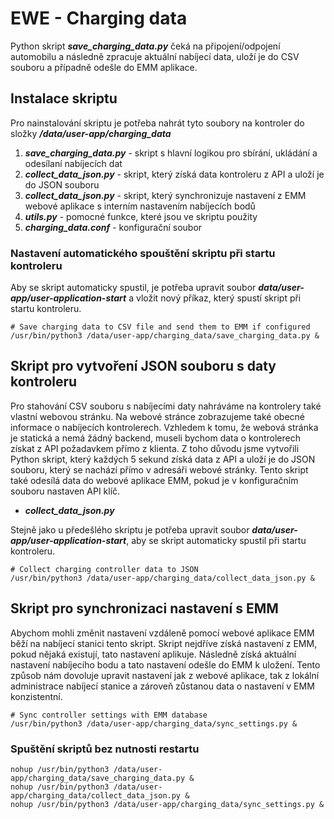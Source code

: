 # EWE - Charging data

Python skript **_save_charging_data.py_** čeká na připojení/odpojení automobilu a následně zpracuje aktuální nabíjecí data, uloží je do CSV souboru a případně odešle do EMM aplikace.

## Instalace skriptu

Pro nainstalování skriptu je potřeba nahrát tyto soubory na kontroler do složky **_/data/user-app/charging_data_**
1. **_save_charging_data.py_** - skript s hlavní logikou pro sbírání, ukládání a odesílaní nabíjecích dat
2. **_collect_data_json.py_** - skript, který získá data kontroleru z API a uloží je do JSON souboru
3. **_collect_data_json.py_** - skript, který synchronizuje nastavení z EMM webové aplikace s interním nastavením nabíjecích bodů
4. **_utils.py_** - pomocné funkce, které jsou ve skriptu použity
5. **_charging_data.conf_** - konfigurační soubor

### Nastavení automatického spouštění skriptu při startu kontroleru

Aby se skript automaticky spustil, je potřeba upravit soubor **_data/user-app/user-application-start_** a vložit nový příkaz, který spustí skript při startu kontroleru.

```
# Save charging data to CSV file and send them to EMM if configured
/usr/bin/python3 /data/user-app/charging_data/save_charging_data.py &
```

## Skript pro vytvoření JSON souboru s daty kontroleru

Pro stahování CSV souboru s nabíjecími daty nahráváme na kontrolery také vlastní webovou stránku.
Na webové stránce zobrazujeme také obecné informace o nabíjecích kontrolerech. Vzhledem k tomu, že webová stránka je statická a nemá žádný backend, museli bychom data o kontrolerech získat z API požadavkem přímo z klienta. Z toho důvodu jsme vytvořili Python skript, který každých 5 sekund získá data z API a uloží je do JSON souboru, který se nachází přímo v adresáři webové stránky. Tento skript také odesílá data do webové aplikace EMM, pokud je v konfiguračním souboru nastaven API klíč.

- **_collect_data_json.py_**

Stejně jako u předešlého skriptu je potřeba upravit soubor **_data/user-app/user-application-start_**, aby se skript automaticky spustil při startu kontroleru.

```
# Collect charging controller data to JSON
/usr/bin/python3 /data/user-app/charging_data/collect_data_json.py &
```

## Skript pro synchronizaci nastavení s EMM

Abychom mohli změnit nastavení vzdáleně pomocí webové aplikace EMM běží na nabíjecí stanici tento skript. Skript nejdříve získá nastavení z EMM, pokud nějaká existují, tato nastavení aplikuje.
Následně získá aktuální nastavení nabíjecího bodu a tato nastavení odešle do EMM k uložení. Tento způsob nám dovoluje upravit nastavení jak z webové aplikace, tak z lokální administrace nabíjecí stanice a zároveň zůstanou data o nastavení v EMM konzistentní.

```
# Sync controller settings with EMM database
/usr/bin/python3 /data/user-app/charging_data/sync_settings.py &
```

### Spuštění skriptů bez nutnosti restartu

```
nohup /usr/bin/python3 /data/user-app/charging_data/save_charging_data.py &
nohup /usr/bin/python3 /data/user-app/charging_data/collect_data_json.py &
nohup /usr/bin/python3 /data/user-app/charging_data/sync_settings.py &
```
